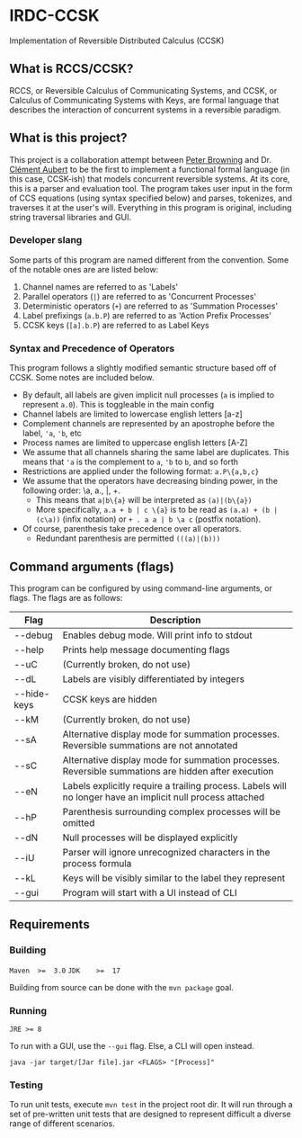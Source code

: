 # IRDC-CCSK

Implementation of Reversible Distributed Calculus (CCSK)


## What is RCCS/CCSK?

RCCS, or Reversible Calculus of Communicating Systems, and CCSK, or Calculus of Communicating Systems with Keys, are formal language that describes the interaction of concurrent systems in a reversible paradigm.

## What is this project?

This project is a collaboration attempt between [Peter Browning](https://peterjbrowning.com/) and Dr. [Clément Aubert](https://spots.augusta.edu/caubert/) to be the first to implement a functional formal language (in this case, CCSK-ish) that models concurrent reversible systems.
At its core, this is a parser and evaluation tool. The program takes user input in the form of CCS equations (using syntax specified below) and parses, tokenizes, and traverses it at the user's will.
Everything in this program is original, including string traversal libraries and GUI.


### Developer slang

Some parts of this program are named different from the convention. Some of the notable ones are are listed below:

1. Channel names are referred to as 'Labels'
2. Parallel operators (`|`) are referred to as 'Concurrent Processes'
3. Deterministic operators (`+`) are referred to as 'Summation Processes'
4. Label prefixings (`a.b.P`) are referred to as 'Action Prefix Processes'
5. CCSK keys (`[a].b.P`) are referred to as Label Keys

### Syntax and Precedence of Operators

This program follows a slightly modified semantic structure based off of CCSK. Some notes are included below.
- By default, all labels are given implicit null processes (`a` is implied to represent `a.0`). This is toggleable in the main config
- Channel labels are limited to lowercase english letters [a-z]
- Complement channels are represented by an apostrophe before the label, `'a`, `'b`, etc
- Process names are limited to uppercase english letters [A-Z]
- We assume that all channels sharing the same label are duplicates. This means that `'a` is the complement to `a`, `'b` to `b`, and so forth
- Restrictions are applied under the following format: `a.P\{a,b,c}`
- We assume that the operators have decreasing binding power, in the following order: \a, a., |, +.
  - This means that `a|b\{a}` will be interpreted as `(a)|(b\{a})`
  - More specifically, `a.a + b | c \{a}` is to be read as `(a.a) + (b | (c\a))` (infix notation) or `+ . a a | b \a c`  (postfix notation).
- Of course, parenthesis take precedence over all operators.
  - Redundant parenthesis are permitted `(((a)|(b)))`

## Command arguments (flags)

This program can be configured by using command-line arguments, or flags. The flags are as follows:

| **Flag**    	 | **Description**                                                                                            	 |
|---------------|--------------------------------------------------------------------------------------------------------------|
| --debug     	 | Enables debug mode. Will print info to stdout                                                              	 |
| --help      	 | Prints help message documenting flags                                                                      	 |
| --uC        	 | (Currently broken, do not use)                                                                             	 |
| --dL        	 | Labels are visibly differentiated by integers                                                              	 |
| --hide-keys 	 | CCSK keys are hidden                                                                                       	 |
| --kM        	 | (Currently broken, do not use)                                                                             	 |
| --sA        	 | Alternative display mode for summation processes. Reversible summations are not annotated                  	 |
| --sC        	 | Alternative display mode for summation processes. Reversible summations are hidden after execution         	 |
| --eN        	 | Labels explicitly require a trailing process. Labels will no longer have an implicit null process attached 	 |
| --hP        	 | Parenthesis surrounding complex processes will be omitted                                                  	 |
| --dN        	 | Null processes will be displayed explicitly                                                                	 |
| --iU        	 | Parser will ignore unrecognized characters in the process formula                                          	 |
| --kL        	 | Keys will be visibly similar to the label they represent                                                   	 |
| --gui       	 | Program will start with a UI instead of CLI                                                                	 |


## Requirements

### Building
`Maven  >=  3.0`
`JDK    >=  17`

Building from source can be done with the `mvn package` goal.

### Running

`JRE >= 8`

To run with a GUI, use the `--gui` flag. Else, a CLI will open instead.

```
java -jar target/[Jar file].jar <FLAGS> "[Process]"
```

### Testing

To run unit tests, execute `mvn test` in the project root dir. It will run through a set of pre-written unit tests that are designed to represent difficult a diverse range of different scenarios.

